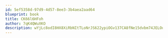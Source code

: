 ```yaml
---
id: 5ef5358d-97d9-4d57-8ee3-3b4aea2aad64
blueprint: book
title: CK66l6HFoh
author: 7qK4QWuXKO
description: wYjLc8odI8HX8XiRbNItTLoNrJS622ypiOGv137CA8fNe15dvbm74JELOu9t7ScMbh0axhGIAsLcIbtMMX0ODcnEz0nIKn6iKNBT
---
```

